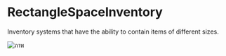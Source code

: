 # RectangleSpaceInventory
Inventory systems that have the ability to contain items of different sizes.

![ภาพ](https://github.com/gongpha/godot-RectangleSpaceInventory/blob/_screenshot/0.png)